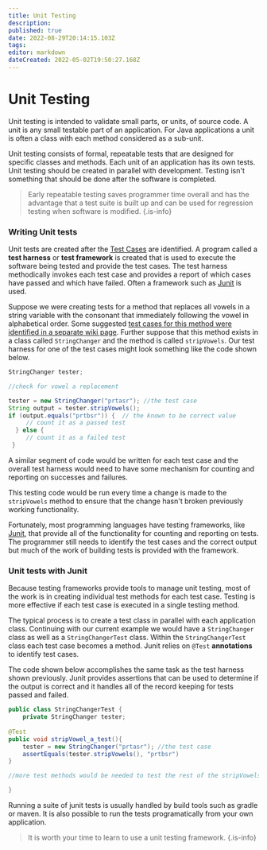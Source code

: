```yaml
---
title: Unit Testing
description: 
published: true
date: 2022-08-29T20:14:15.103Z
tags: 
editor: markdown
dateCreated: 2022-05-02T19:50:27.168Z
---
```



# Unit Testing

Unit testing is intended to validate small parts, or units, of source code. A unit is any small testable part of an application. For Java applications a unit is often a class with each method considered as a sub-unit.

Unit testing consists of formal, repeatable tests that are designed for specific classes and methods. Each unit of an application has its own tests. Unit testing should be created in parallel with development.  Testing isn't something that should be done after the software is completed.
 
 
>  Early repeatable testing saves programmer time overall and has the advantage that a test suite is built up and can be used for regression testing when software is modified.
{.is-info}



### Writing Unit tests

Unit tests are created after the [Test Cases](/testing/testCases) are identified. A program called a **test harness**  or **test framework** is created that is used to execute the software being tested and provide the test cases. The test harness methodically invokes each test case and provides a report of which cases have passed and which have failed. Often a framework such as [Junit](/tools/junit) is used.

Suppose we were creating tests for a method that replaces all vowels in a string variable with the consonant that immediately following the vowel in alphabetical order. Some suggested [test cases for this method were identified in a separate wiki page](/testing/testCases).  Further suppose that this method exists in a class called `StringChanger` and the method is called `stripVowels`. Our test harness for one of the test cases might look something like the code shown below.

```java
StringChanger tester;

//check for vowel a replacement

tester = new StringChanger("prtasr"); //the test case
String output = tester.stripVowels();
if (output.equals("prtbsr")) {  // the known to be correct value
     // count it as a passed test
  } else {
     // count it as a failed test
 }
```

A similar segment of code would be written for each test case and the overall test harness would need to have some mechanism for counting and reporting on successes and failures.

This testing code would be run every time a change is made to the `stripVowels` method to ensure that the change hasn't broken previously working functionality.

Fortunately, most programming languages have testing frameworks, like [Junit](/tools/junit),  that provide all of the functionality for counting and reporting on tests.  The programmer still needs to identify the test cases and the correct output but much of the work of building tests is provided with the framework.

### Unit tests with Junit

Because testing frameworks provide tools to manage unit testing, most of the work is in creating individual test methods for each test case.  Testing is more effective if each test case is executed in a single testing method.

The typical process is to create a test class in parallel with each application class.   Continuing with our current example we would have a `StringChanger` class as well as a `StringChangerTest` class.    Within the `StringChangerTest` class each test case becomes a method.   Junit relies on `@Test` **annotations** to identify test cases.

The code shown below accomplishes the same task as the test harness shown previously.   Junit provides assertions that can be used to determine if the output is correct and it handles all of the record keeping for tests passed and failed.


```java
public class StringChangerTest {
	private StringChanger tester;
  
@Test
public void stripVowel_a_test(){
    tester = new StringChanger("prtasr"); //the test case
    assertEquals(tester.stripVowels(), "prtbsr")
}

//more test methods would be needed to test the rest of the stripVowels method

}

```

Running a suite of junit tests is usually handled by build tools such as gradle or maven.  It is also possible to run the tests programatically from your own application.


> It is worth your time to learn to use a unit testing framework.
{.is-info}



